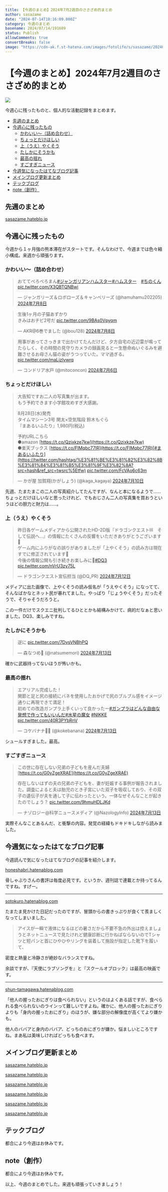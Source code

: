 ```yaml
---
title: 【今週のまとめ】2024年7月2週目のささざめ的まとめ
author: sasazame
date: "2024-07-14T10:16:09.000Z"
category: 今週のまとめ
basename: 2024/07/14/191609
status: Publish
allowComments: true
convertBreaks: false
image: "https://cdn-ak.f.st-hatena.com/images/fotolife/s/sasazame/20240707/20240707130427.png"
---
```

# 【今週のまとめ】2024年7月2週目のささざめ的まとめ

![](https://cdn-ak.f.st-hatena.com/images/fotolife/s/sasazame/20240707/20240707130427.png)

今週心に残ったものと、個人的な活動記録をまとめます。

<!-- Extended Body -->

-   [先週のまとめ](#先週のまとめ)
-   [今週心に残ったもの](#今週心に残ったもの)
    -   [かわいい～（詰め合わせ）](#かわいい詰め合わせ)
    -   [ちょっとだけほしい](#ちょっとだけほしい)
    -   [上（うえ）やくそう](#上うえやくそう)
    -   [たしかにそうかも](#たしかにそうかも)
    -   [最高の揺れ](#最高の揺れ)
    -   [すごすぎニュース](#すごすぎニュース)
-   [今週気になったはてなブログ記事](#今週気になったはてなブログ記事)
-   [メインブログ更新まとめ](#メインブログ更新まとめ)
-   [テックブログ](#テックブログ)
-   [note（創作）](#note創作)

## 先週のまとめ

[sasazame.hateblo.jp](https://sasazame.hateblo.jp/entry/2024/07/07/141227)

## 今週心に残ったもの

今週から１ヶ月強の熊本滞在がスタートです。そんなわけで、今週までは色々縮小構成。来週から頑張ります。

### かわいい～（詰め合わせ）

> おててぺろぺろまん[#ジャンガリアンハムスター](https://twitter.com/hashtag/%E3%82%B8%E3%83%A3%E3%83%B3%E3%82%AC%E3%83%AA%E3%82%A2%E3%83%B3%E3%83%8F%E3%83%A0%E3%82%B9%E3%82%BF%E3%83%BC?src=hash&ref_src=twsrc%5Etfw)[#ハムスター](https://twitter.com/hashtag/%E3%83%8F%E3%83%A0%E3%82%B9%E3%82%BF%E3%83%BC?src=hash&ref_src=twsrc%5Etfw)　[#ちのくん](https://twitter.com/hashtag/%E3%81%A1%E3%81%AE%E3%81%8F%E3%82%93?src=hash&ref_src=twsrc%5Etfw) [pic.twitter.com/X3QBTQNBwi](https://t.co/X3QBTQNBwi)
> 
> — ジャンガリーズ＆ロボローズ＆キャンベリーズ (@hamuhamu202205) [2024年7月8日](https://twitter.com/hamuhamu202205/status/1810260473910366628?ref_src=twsrc%5Etfw)

> 生後1ヶ月の子猫あずかり  
> きみはおチビ2号だ [pic.twitter.com/9BAs0Vpyqm](https://t.co/9BAs0Vpyqm)
> 
> — AKR@6巻でました (@bou128) [2024年7月8日](https://twitter.com/bou128/status/1810272856884015230?ref_src=twsrc%5Etfw)

> 用事があってさっきまで出かけてたんだけど、夕方自宅の近辺雷が鳴ってたらしく、その時間の見守りカメラの録画見ると一生懸命ぬいぐるみを避難させるお母さん猫の姿がうつっていた。ママ過ぎる。 [pic.twitter.com/maLjzIvwrq](https://t.co/maLjzIvwrq)
> 
> — コンドリア水戸 (@mitoconcon) [2024年7月6日](https://twitter.com/mitoconcon/status/1809552123904029077?ref_src=twsrc%5Etfw)

### ちょっとだけほしい

> 大告知ですお二人の写真集が出ます。  
> もう予約できます小学館攻めすぎ大感謝。  
>   
> 8月28日(水)発売  
> タイムマシーン3号 関太×空気階段 鈴木もぐら  
> 『まあるいふたり』1,980円(税込)  
>   
> 予約URLこちら  
> ●amazon [https://t.co/Qzixkze7kw](https://t.co/Qzixkze7kw)  
> ●楽天ブックス [https://t.co/FlMqbc77lR](https://t.co/FlMqbc77lR)[#まあるいふたり](https://twitter.com/hashtag/%E3%81%BE%E3%81%82%E3%82%8B%E3%81%84%E3%81%B5%E3%81%9F%E3%82%8A?src=hash&ref_src=twsrc%5Etfw) [pic.twitter.com/FcVAo6c63m](https://t.co/FcVAo6c63m)
> 
> — かが屋 加賀翔(かがしょう) (@kaga\_kagaya) [2024年7月10日](https://twitter.com/kaga_kagaya/status/1810871673304039453?ref_src=twsrc%5Etfw)

先週、たまたまこの二人の写真紹介してたんですが、なんと本になるようで……ちょっとだけほしいなと思ったけれど、でもおじさん二人の写真集を買おうというほどの胆力と財力は……。

### 上（うえ）やくそう

> 昨日各ゲームメディアから公開されたHD-2D版『ドラゴンクエストIII　そして伝説へ…』の情報にたくさんの反響をいただきありがとうございます🙌  
> ゲーム内にふりがなの誤りがありましたが「上やくそう」の読み方は現在すでに修正されています🌱  
> 今後の情報公開も引き続きお楽しみに💫[#DQ3](https://twitter.com/hashtag/DQ3?src=hash&ref_src=twsrc%5Etfw) [pic.twitter.com/nVrU3zy75L](https://t.co/nVrU3zy75L)
> 
> — ドラゴンクエスト宣伝担当 (@DQ\_PR) [2024年7月12日](https://twitter.com/DQ_PR/status/1811669856435208208?ref_src=twsrc%5Etfw)

メディアに出た画像で、上やくそうの読み仮名が「うえやくそう」になってて、そんなばかなとネット民が暴れてました。やっぱり「じょうやくそう」だったそうで、そりゃそうだろうと。

この一件だけでスクエニ批判してるひととかも結構みかけて、病的だなぁと思いました。DQ3、楽しみですね。

### たしかにそうかも

> 逆に [pic.twitter.com/7DvsVNBhPQ](https://t.co/7DvsVNBhPQ)
> 
> — 森なつめ🥝 (@natsumemori) [2024年7月13日](https://twitter.com/natsumemori/status/1811968302941634763?ref_src=twsrc%5Etfw)

確かに武器持ってないほうが怖いかも。

### 最高の揺れ

> エアリアル完成した！  
> 関節と足と尻の接続にバネを使用したおかげで尻のブルブル感をイメージ通りに再現できて満足！  
> 初めての改造ガンプラ上手くいって良かったー[#ガンプラはどんな自由な発想で作ってもいいんだ](https://twitter.com/hashtag/%E3%82%AC%E3%83%B3%E3%83%97%E3%83%A9%E3%81%AF%E3%81%A9%E3%82%93%E3%81%AA%E8%87%AA%E7%94%B1%E3%81%AA%E7%99%BA%E6%83%B3%E3%81%A7%E4%BD%9C%E3%81%A3%E3%81%A6%E3%82%82%E3%81%84%E3%81%84%E3%82%93%E3%81%A0?src=hash&ref_src=twsrc%5Etfw)[#水星の魔女](https://twitter.com/hashtag/%E6%B0%B4%E6%98%9F%E3%81%AE%E9%AD%94%E5%A5%B3?src=hash&ref_src=twsrc%5Etfw) [#NIKKE](https://twitter.com/hashtag/NIKKE?src=hash&ref_src=twsrc%5Etfw) [pic.twitter.com/40R3PYbRnV](https://t.co/40R3PYbRnV)
> 
> — コケバナナ🍶👑 (@kokebanana) [2024年7月13日](https://twitter.com/kokebanana/status/1812101752029880443?ref_src=twsrc%5Etfw)

シュールすぎました。最高。

### すごすぎニュース

> この世に存在しない兄弟の子どもを産んだ夫婦[https://t.co/G0yZgeXRAE](https://t.co/G0yZgeXRAE)  
>   
> 存在しないはずの夫の兄弟の子どもを、妻が妊娠する事例が報告されました。調査によると夫は胎児のとき子宮にいた双子を吸収しており、その双子の遺伝子が夫を通して子に伝わったという。一体なぜそんなことが起きたのでしょう？ [pic.twitter.com/9hmuHDLJKd](https://t.co/9hmuHDLJKd)
> 
> — ナゾロジー@科学ニュースメディア (@NazologyInfo) [2024年7月13日](https://twitter.com/NazologyInfo/status/1812004531271573974?ref_src=twsrc%5Etfw)

実際そんなことあるんだ、と衝撃の内容。発覚の経緯もドキドキしながら読みました。

## 今週気になったはてなブログ記事

今週読んで気になったはてなブログの記事を紹介します。

[honeshabri.hatenablog.com](https://honeshabri.hatenablog.com/entry/books-2023-2024)

骨しゃぶりさんの書評は毎度必見です。というか、週刊誌で連載とか持ってるんですね。すげー。

* * *

[sotokuro.hatenablog.com](https://sotokuro.hatenablog.com/entry/2024/07/08/232329)

たまたま見かけた日記だったのですが、冒頭からの書きっぷりが良くて羨ましくなってしまいました。

> アイスが一瞬で液体になるほどの暑さだから不要不急の外出は控えましょうとネットニュースで見たけれど健康診断に行かねばならないのでTシャツと短パンと首にひやひやリングを装着して施設が指定した靴下を履いて、

密度と熱量と冷静さが絶妙なバランスですね。

余談ですが、『天使にラブソングを』と『スクールオブロック』は最高の映画です。

* * *

[shun-tamagawa.hatenablog.com](https://shun-tamagawa.hatenablog.com/entry/2024/07/14/110118)

「他人の握ったおにぎりは食べられない」というのはよくある話ですが、食べられる食べられないのラインって難しいですよね。確かに、他人の握ったおにぎりよりも「身内の握ったおにぎり」のほうが、嫌な部分の解像度が高くてより嫌かも。

他人のババアと身内のババア、どっちのおにぎりが嫌か。悩ましいところですね。まあ私は美味しければどっちも食べます。

## メインブログ更新まとめ

[sasazame.hateblo.jp](https://sasazame.hateblo.jp/entry/2024/07/08/232719)

[sasazame.hateblo.jp](https://sasazame.hateblo.jp/entry/2024/07/09/185118)

[sasazame.hateblo.jp](https://sasazame.hateblo.jp/entry/2024/07/10/231550)

[sasazame.hateblo.jp](https://sasazame.hateblo.jp/entry/2024/07/11/232005)

[sasazame.hateblo.jp](https://sasazame.hateblo.jp/entry/2024/07/12/231803)

[sasazame.hateblo.jp](https://sasazame.hateblo.jp/entry/2024/07/13/222304)

## テックブログ

都合により今週はお休みです。

## note（創作）

都合により今週はお休みです。

  

以上、今週のまとめでした。来週も頑張っていきましょう！